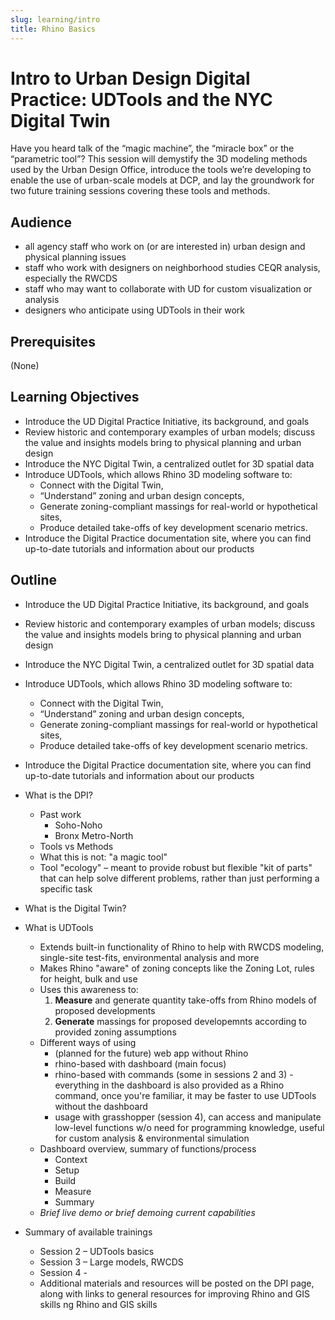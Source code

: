 ```yaml
---
slug: learning/intro
title: Rhino Basics
---
```


# Intro to Urban Design Digital Practice: UDTools and the NYC Digital Twin 
 
Have you heard talk of the “magic machine”, the “miracle box” or the “parametric tool”? This session will demystify the 3D modeling methods used by the Urban Design Office, introduce the tools we’re developing to enable the use of urban-scale models at DCP, and lay the groundwork for two future training sessions covering these tools and methods. 

## Audience

- all agency staff who work on (or are interested in) urban design and physical planning issues
- staff who work with designers on neighborhood studies CEQR analysis, especially the RWCDS
- staff who may want to collaborate with UD for custom visualization or analysis
- designers who anticipate using UDTools in their work

## Prerequisites

(None)

## Learning Objectives 
 
- Introduce the UD Digital Practice Initiative, its background, and goals 
- Review historic and contemporary examples of urban models; discuss the value and insights models bring to physical planning and urban design 
- Introduce the NYC Digital Twin, a centralized outlet for 3D spatial data 
- Introduce UDTools, which allows Rhino 3D modeling software to: 
  - Connect with the Digital Twin, 
  - “Understand” zoning and urban design concepts, 
  - Generate zoning-compliant massings for real-world or hypothetical sites, 
  - Produce detailed take-offs of key development scenario metrics. 
- Introduce the Digital Practice documentation site, where you can find up-to-date tutorials and information about our products

## Outline

- Introduce the UD Digital Practice Initiative, its background, and goals 
- Review historic and contemporary examples of urban models; discuss the value and insights models bring to physical planning and urban design 
- Introduce the NYC Digital Twin, a centralized outlet for 3D spatial data 
- Introduce UDTools, which allows Rhino 3D modeling software to: 
  - Connect with the Digital Twin, 
  - “Understand” zoning and urban design concepts, 
  - Generate zoning-compliant massings for real-world or hypothetical sites, 
  - Produce detailed take-offs of key development scenario metrics. 
- Introduce the Digital Practice documentation site, where you can find up-to-date tutorials and information about our products

- What is the DPI?
  - Past work
    - Soho-Noho
    - Bronx Metro-North
  - Tools vs Methods
  - What this is not: "a magic tool"
  - Tool "ecology" – meant to provide robust but flexible "kit of parts" that can help solve different problems, rather than just performing a specific task
- What is the Digital Twin?
- What is UDTools
  - Extends built-in functionality of Rhino to help with RWCDS modeling, single-site test-fits, environmental analysis and more
  - Makes Rhino "aware" of zoning concepts like the Zoning Lot, rules for height, bulk and use
  - Uses this awareness to:
    1. **Measure** and generate quantity take-offs from Rhino models of proposed developments
    2. **Generate** massings for proposed developemnts according to provided zoning assumptions
  - Different ways of using
    - (planned for the future) web app without Rhino
    - rhino-based with dashboard (main focus)
    - rhino-based with commands (some in sessions 2 and 3) - everything in the dashboard is also provided as a Rhino command, once you're familiar, it may be faster to use UDTools without the dashboard
    - usage with grasshopper (session 4), can access and manipulate low-level functions w/o need for programming knowledge, useful for custom analysis & environmental simulation
  - Dashboard overview, summary of functions/process
    - Context
    - Setup
    - Build
    - Measure
    - Summary
  - *Brief live demo or brief demoing current capabilities*
- Summary of available trainings
  - Session 2 – UDTools basics
  - Session 3 – Large models, RWCDS
  - Session 4 - 
  - Additional materials and resources will be posted on the DPI page, along with links to general resources for improving Rhino and GIS skills
ng Rhino and GIS skills
